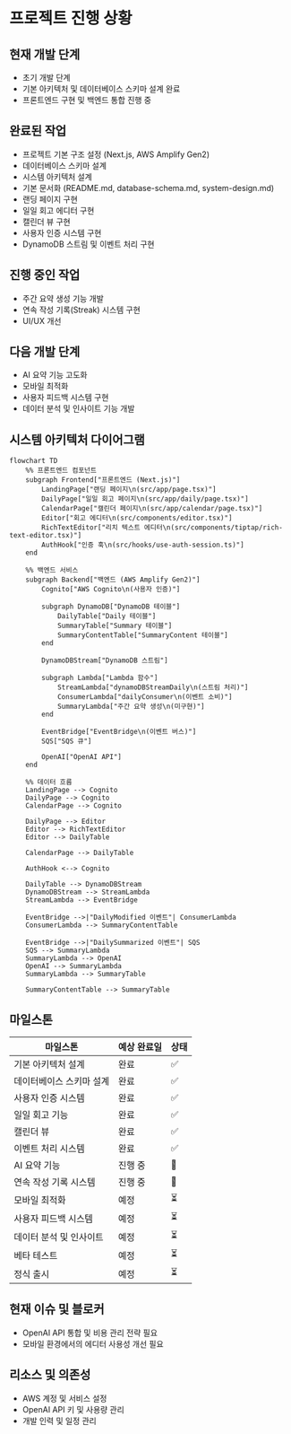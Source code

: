 # 프로젝트 진행 상황

## 현재 개발 단계
- 초기 개발 단계
- 기본 아키텍처 및 데이터베이스 스키마 설계 완료
- 프론트엔드 구현 및 백엔드 통합 진행 중

## 완료된 작업
- 프로젝트 기본 구조 설정 (Next.js, AWS Amplify Gen2)
- 데이터베이스 스키마 설계
- 시스템 아키텍처 설계
- 기본 문서화 (README.md, database-schema.md, system-design.md)
- 랜딩 페이지 구현
- 일일 회고 에디터 구현
- 캘린더 뷰 구현
- 사용자 인증 시스템 구현
- DynamoDB 스트림 및 이벤트 처리 구현

## 진행 중인 작업
- 주간 요약 생성 기능 개발
- 연속 작성 기록(Streak) 시스템 구현
- UI/UX 개선

## 다음 개발 단계
- AI 요약 기능 고도화
- 모바일 최적화
- 사용자 피드백 시스템 구현
- 데이터 분석 및 인사이트 기능 개발

## 시스템 아키텍처 다이어그램

```mermaid
flowchart TD
    %% 프론트엔드 컴포넌트
    subgraph Frontend["프론트엔드 (Next.js)"]
        LandingPage["랜딩 페이지\n(src/app/page.tsx)"]
        DailyPage["일일 회고 페이지\n(src/app/daily/page.tsx)"]
        CalendarPage["캘린더 페이지\n(src/app/calendar/page.tsx)"]
        Editor["회고 에디터\n(src/components/editor.tsx)"]
        RichTextEditor["리치 텍스트 에디터\n(src/components/tiptap/rich-text-editor.tsx)"]
        AuthHook["인증 훅\n(src/hooks/use-auth-session.ts)"]
    end

    %% 백엔드 서비스
    subgraph Backend["백엔드 (AWS Amplify Gen2)"]
        Cognito["AWS Cognito\n(사용자 인증)"]
        
        subgraph DynamoDB["DynamoDB 테이블"]
            DailyTable["Daily 테이블"]
            SummaryTable["Summary 테이블"]
            SummaryContentTable["SummaryContent 테이블"]
        end
        
        DynamoDBStream["DynamoDB 스트림"]
        
        subgraph Lambda["Lambda 함수"]
            StreamLambda["dynamoDBStreamDaily\n(스트림 처리)"]
            ConsumerLambda["dailyConsumer\n(이벤트 소비)"]
            SummaryLambda["주간 요약 생성\n(미구현)"]
        end
        
        EventBridge["EventBridge\n(이벤트 버스)"]
        SQS["SQS 큐"]
        
        OpenAI["OpenAI API"]
    end

    %% 데이터 흐름
    LandingPage --> Cognito
    DailyPage --> Cognito
    CalendarPage --> Cognito
    
    DailyPage --> Editor
    Editor --> RichTextEditor
    Editor --> DailyTable
    
    CalendarPage --> DailyTable
    
    AuthHook <--> Cognito
    
    DailyTable --> DynamoDBStream
    DynamoDBStream --> StreamLambda
    StreamLambda --> EventBridge
    
    EventBridge -->|"DailyModified 이벤트"| ConsumerLambda
    ConsumerLambda --> SummaryContentTable
    
    EventBridge -->|"DailySummarized 이벤트"| SQS
    SQS --> SummaryLambda
    SummaryLambda --> OpenAI
    OpenAI --> SummaryLambda
    SummaryLambda --> SummaryTable
    
    SummaryContentTable --> SummaryTable
```

## 마일스톤
| 마일스톤 | 예상 완료일 | 상태 |
|---------|------------|------|
| 기본 아키텍처 설계 | 완료 | ✅ |
| 데이터베이스 스키마 설계 | 완료 | ✅ |
| 사용자 인증 시스템 | 완료 | ✅ |
| 일일 회고 기능 | 완료 | ✅ |
| 캘린더 뷰 | 완료 | ✅ |
| 이벤트 처리 시스템 | 완료 | ✅ |
| AI 요약 기능 | 진행 중 | 🔄 |
| 연속 작성 기록 시스템 | 진행 중 | 🔄 |
| 모바일 최적화 | 예정 | ⏳ |
| 사용자 피드백 시스템 | 예정 | ⏳ |
| 데이터 분석 및 인사이트 | 예정 | ⏳ |
| 베타 테스트 | 예정 | ⏳ |
| 정식 출시 | 예정 | ⏳ |

## 현재 이슈 및 블로커
- OpenAI API 통합 및 비용 관리 전략 필요
- 모바일 환경에서의 에디터 사용성 개선 필요

## 리소스 및 의존성
- AWS 계정 및 서비스 설정
- OpenAI API 키 및 사용량 관리
- 개발 인력 및 일정 관리